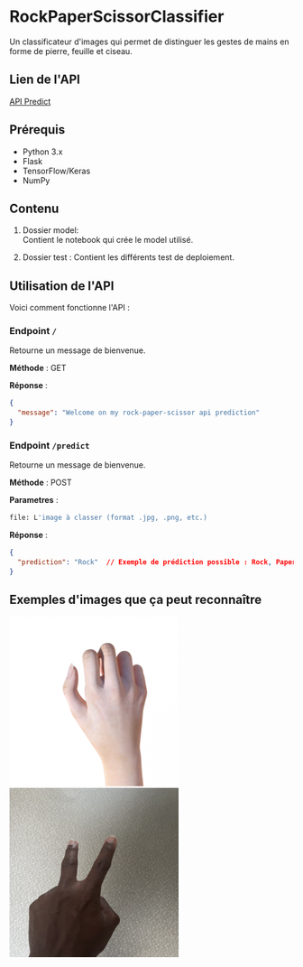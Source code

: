 # RockPaperScissorClassifier

Un classificateur d'images qui permet de distinguer les gestes de mains en forme de pierre, feuille et ciseau.



## Lien de l'API

[API Predict](https://image-classifier-563965826134.europe-west9.run.app/predict)

## Prérequis

- Python 3.x
- Flask
- TensorFlow/Keras
- NumPy

## Contenu

1. Dossier model:  
   Contient le notebook qui crée le model utilisé.

2. Dossier test :
    Contient les différents test de deploiement.

## Utilisation de l'API

Voici comment fonctionne l'API :

### Endpoint `/`

Retourne un message de bienvenue.

**Méthode** : GET

**Réponse** :
```json
{
  "message": "Welcome on my rock-paper-scissor api prediction"
}
```
### Endpoint `/predict`

Retourne un message de bienvenue.

**Méthode** : POST

**Parametres** : 
```bash
file: L'image à classer (format .jpg, .png, etc.)
```


**Réponse** :
```json
{
  "prediction": "Rock"  // Exemple de prédiction possible : Rock, Paper, Scissor
}
```

## Exemples d'images que ça peut reconnaître

![rock](images/from_training/rock.png)
<img src="images/not_from_training/ciseau.jpg" alt="Ciseau" width="300" height="300">
